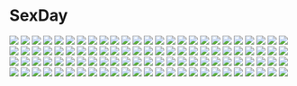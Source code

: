 # SexDay
![](https://konachan.com/jpeg/794c07a56dcd355cba800ad547b8d5b4/Konachan.com%20-%20194542%20bikini%20blush%20braids%20breast_hold%20breasts%20cameltoe%20dengeki_hime%20gray_hair%20headband%20logo%20long_hair%20madosoft%20nipples%20swimsuit%20syroh%20water%20wet.jpg)
![](https://konachan.com/image/94d1d6ce32e129a5d37423886bf3017d/Konachan.com%20-%2096703%20anthropomorphism%20axis_powers_hetalia%20belarus_%28hetalia%29%20rusuko.jpg)
![](https://konachan.com/image/03a084aedf73550a1fcec4eea43416f4/Konachan.com%20-%2028234%20alice_parade%20blush%20breasts%20censored%20fingering%20game_cg%20inemuri_yamane%20nipples%20open_shirt%20pussy%20pussy_juice%20unisonshift.jpg)
![](https://konachan.com/image/1640df309855f99fcc1d2fe28c034e23/Konachan.com%20-%20129971%20tagme%20yurinko.jpg)
![](https://konachan.com/jpeg/a7223bf16e90dfa923c8aaa319fb7aaf/Konachan.com%20-%20149923%20arya_%28artist%29%20mahou_shoujo_madoka_magica%20tomoe_mami.jpg)
![](https://konachan.com/image/92211c66c8f9f0ab0dbae338052457bd/Konachan.com%20-%20154974%20dress%20flowers%20hapymaher%20koku%20naitou_maia%20purple_software%20red%20tail.jpg)
![](https://konachan.com/image/5ba9ff9818f148ca9047ea3b03d16912/Konachan.com%20-%20276699%20fate_grand_order%20fate_%28series%29%20langya_beike%20nero_claudius_%28bride%29%20nero_claudius_%28fate%29.jpg)
![](https://konachan.com/image/c0a659ff225ff4629499f58e9434ba4c/Konachan.com%20-%20174856%20aki_%28akisora_hiyori%29%20blush%20boots%20christmas%20hat%20original%20panties%20santa_costume%20santa_hat%20snow%20stockings%20underwear.jpg)
![](https://konachan.com/image/afc2d42495ce571e105553eed67eae3d/Konachan.com%20-%20137285%20hayakawa_harui%20lass%20michioka_airi%20okushiro_yuki%20shoujo_shiniki_shoujo_tengoku%20sunset%20takagi_sana%20tears%20thighhighs%20tsukamine_miori%20youta.jpg)
![](https://konachan.com/image/d9fbbf6a5d381f76c05cd29eb94ef2a3/Konachan.com%20-%20115508%20animal_ears%20bell%20blue_eyes%20bow%20brown_eyes%20brown_hair%20catboy%20catgirl%20elbow_gloves%20gloves%20grass%20ilolamai%20male%20moon%20night%20red_hair%20tail%20tree.jpg)
![](https://konachan.com/image/fe692ab19732c4873386b3d4af655f80/Konachan.com%20-%20164496%20armin_arlert%20christa_renz%20conny_springer%20eren_jaeger%20hanji_zoe%20irvin_smith%20jean_kirchstein%20kiragera%20levi_ackerman%20mikasa_ackerman%20sasha_browse.jpg)
![](https://konachan.com/image/e38ecdd5daae8448fe2307bed2e31c0e/Konachan.com%20-%20165806%20forest%20grass%20leaves%20nobody%20original%20scenic%20tree%20water%20yuzuki_kaoru.jpg)
![](https://konachan.com/image/37afe079696b423382b7ad93a1b8da18/Konachan.com%20-%20267123%20animal%20bicycle%20bow%20brown_eyes%20brown_hair%20building%20cat%20cha_%28pixiv12794171%29%20dark%20drink%20long_hair%20night%20original%20pantyhose%20school_uniform%20skirt.jpg)
![](https://konachan.com/image/b0baedfe5a86d29ecef3b091f4d90b72/Konachan.com%20-%20186290%20blood%20braids%20gray_hair%20headdress%20izayoi_sakuya%20jpeg_artifacts%20knife%20long_hair%20maid%20rby%20touhou%20weapon%20wristwear.jpg)
![](https://konachan.com/image/6feb1c155a75ddadaafc88f2df7d5465/Konachan.com%20-%20251756%20animal%20arizuka_%2813033303%29%20cape%20forest%20group%20horse%20male%20original%20tree%20water%20watermark.jpg)
![](https://konachan.com/jpeg/13ff3ca8785dda32de7794e615c7dc8c/Konachan.com%20-%2099899%204chan%20animal_ears%20blue_eyes%20brown_hair%20fang%20moot%20pink.jpg)
![](https://konachan.com/jpeg/dcae9210a6308b4d1ba22e7cd1c40af6/Konachan.com%20-%20230865%20black_hair%20blue_eyes%20blush%20breasts%20dark_skin%20gloves%20goggles%20izumi_%28pokemon%29%20long_hair%20nipples%20no_bra%20pokemon%20umashima_shohei.jpg)
![](https://konachan.com/image/616026bab3ff5778ea515a6d0ca90799/Konachan.com%20-%2024313%20green%20nishimata_aoi.jpg)
![](https://konachan.com/image/d63c8b457ff7f6b90a3cdb0f82646717/Konachan.com%20-%20145999%20butterfly%20clamp%20close%20flowers%20ichihara_yuuko%20japanese_clothes%20vector%20xxxholic.jpg)
![](https://konachan.com/jpeg/ffba47981de7d9642fa3dd6e2924c31b/Konachan.com%20-%20259594%20all_male%20fate_grand_order%20fate_%28series%29%20hoodie%20long_hair%20male%20merlin_%28fate_grand_order%29%20petals%20purple_eyes%20ribbons%20staff%20white_hair%20yamyom.jpg)
![](https://konachan.com/image/5111fbf3b988bc7ff4ee2e2dd3d262ff/Konachan.com%20-%2012640%20ikkitousen%20sonsaku_hakufu.jpg)
![](https://konachan.com/jpeg/16d1c5c4baf60ac4c9b34ecacf10df53/Konachan.com%20-%20117763%20original%20tagme.jpg)
![](https://konachan.com/image/777d05391699da1400494261db332cc6/Konachan.com%20-%20174641%20bakemonogatari%20blonde_hair%20elbow_gloves%20gloves%20katana%20long_hair%20miyai_max%20moon%20oshino_shinobu%20ribbons%20stars%20sword%20torii%20tree%20weapon%20yellow_eyes.jpg)
![](https://konachan.com/image/2895ece5ba666312fad115b0630ecae4/Konachan.com%20-%20185223%20anus%20breasts%20clockup%20cum%20dark_skin%20long_hair%20nipples%20pointed_ears%20pussy%20tagme%20thighhighs%20uncensored%20white_hair.jpg)
![](https://konachan.com/jpeg/ab0fe633066454fe4239e5cce0db8f64/Konachan.com%20-%20292109%20bed%20blue_hair%20braids%20building%20city%20dress%20emilia_%28re%3Azero%29%20gou_d%20long_hair%20maid%20pointed_ears%20purple_eyes%20rem_%28re%3Azero%29%20short_hair%20white_hair.jpg)
![](https://konachan.com/image/f6add1db107c0e129e957c588f1244e2/Konachan.com%20-%2018489%20chouun%20koihime_musou.jpg)
![](https://konachan.com/jpeg/e19aac5266ab46f4650ed14c317b2495/Konachan.com%20-%20223252%202girls%20ashisu_%28shisono%29%20blonde_hair%20blue_hair%20flandre_scarlet%20hat%20red_eyes%20remilia_scarlet%20signed%20socks%20touhou%20vampire%20wings.jpg)
![](https://konachan.com/jpeg/007c9b86441139927dccd2810138828d/Konachan.com%20-%20270638%20berrys%20bra%20dress%20game_cg%20morikubo_yuna%20sphere%20suzuhira_hiro%20underwear.jpg)
![](https://konachan.com/jpeg/b52da8b1073017f8912b6f5831379c95/Konachan.com%20-%20294083%20car%20jettoburikku%20nobody%20original%20signed.jpg)
![](https://konachan.com/image/42363c7f769328cab9a7f41d45c35cca/Konachan.com%20-%20192163%20iy_tujiki%20male%20original%20planet%20scenic%20silhouette%20sky%20stars.jpg)
![](https://konachan.com/jpeg/11c4ae8379995fb36ff05558d637ae9a/Konachan.com%20-%20149408%20animal_ears%20black_hair%20catgirl%20chen%20dress%20haruyonoto%20long_hair%20multiple_tails%20red_eyes%20tail%20touhou.jpg)
![](https://konachan.com/image/278043b25d59284a9f0e109391b20f22/Konachan.com%20-%2056199%20long_hair%20lucy_maria_misora%20pink_hair%20school_uniform%20socks%20to_heart%20to_heart_2.jpg)
![](https://konachan.com/jpeg/113d6409aed09a91f86cc35664623855/Konachan.com%20-%20129663%20bow%20cherry_blossoms%20flowers%20hakurei_reimu%20japanese_clothes%20miko%20shrine%20skirt%20sonson_%28eleven%29%20touhou.jpg)
![](https://konachan.com/image/26fbb7ede2378c3a5320d00a71f7ab18/Konachan.com%20-%20287757%20aya_%28star%29%20brown_hair%20clouds%20earth%20kneehighs%20original%20planet%20scenic%20school_uniform%20short_hair%20skirt%20sky%20space%20stars%20umbrella.jpg)
![](https://konachan.com/image/18578aed5acea06b9ec9194703a8e19e/Konachan.com%20-%2042804%20beach%20bikini%20flat_chest%20miura_akane%20morita_matsuri%20morita_yukari%20ooshita_kyuuma%20rocket_girls%20swimsuit.jpg)
![](https://konachan.com/image/41286d5627313b1ff5ce592a60524e12/Konachan.com%20-%20184472%20armor%20blush%20breasts%20cherry_blossoms%20cleavage%20cutey_honey%20flowers%20long_hair%20mingarts%20moon%20night%20petals%20pink_hair%20ponytail%20red_eyes%20ribbons%20signed.jpg)
![](https://konachan.com/jpeg/be922fb70782a7251dfbb93275b28f89/Konachan.com%20-%20299251%20barefoot%20blue_eyes%20bow%20breasts%20chinese_clothes%20chinese_dress%20cleavage%20fate_grand_order%20fate_%28series%29%20long_hair%20purple_hair%20signed%20twintails%20wristwear.jpg)
![](https://konachan.com/jpeg/bbd3f887703e7ec48c14a5ab879213f9/Konachan.com%20-%20304598%20blush%20building%20clouds%20gray_hair%20long_hair%20navel%20original%20purple_eyes%20skirt%20sky%20touhourh%20zettai_ryouiki.jpg)
![](https://konachan.com/image/43f0c6225b29d5d68fe7e1981daba0ad/Konachan.com%20-%2085727%20blonde_hair%20blue_eyes%20blush%20breasts%20censored%20kuroino%20mage%20nipples%20panties%20penis%20sex%20short_hair%20tears%20thighhighs%20torn_clothes%20touhou%20underwear.jpg)
![](https://konachan.com/jpeg/8c6398a0f585458d1a216edc9b937267/Konachan.com%20-%20226739%205_nenme_no_houkago%20bra%20hat%20kantoku%20original%20panties%20scan%20shirt_lift%20skirt_lift%20striped_panties%20sunset%20underwear%20uniform.jpg)
![](https://konachan.com/image/cd07c2c4e8267a9ec6bc2cb17a8a74e6/Konachan.com%20-%207838%20akamatsu_ken%20maruyama_silvia%20onigawara_mao%20rikujou_bouei-tai_mao-chan%20tsukishima_misora.jpg)
![](https://konachan.com/jpeg/c0f139d3febb5e28928c67ca0f9e5167/Konachan.com%20-%20149821%20blue_eyes%20blue_hair%20darwinwu%20dress%20feathers%20hatsune_miku%20tears%20twintails%20vocaloid%20wings.jpg)
![](https://konachan.com/image/25aeb41aba5601e977205461a49c8622/Konachan.com%20-%20212037%20aliasing%20anthropomorphism%20bell%20blue_eyes%20bow%20christmas%20gray_hair%20hat%20long_hair%20naitou_ryu%20santa_costume%20santa_hat%20snow%20twintails%20watermark.jpg)
![](https://konachan.com/jpeg/984414bb205fd7865d109dbf15dd2ed9/Konachan.com%20-%20246536%20anus%20blood%20bra%20breasts%20butterfly%20fate_%28series%29%20fate_stay_night%20flowers%20long_hair%20matou_sakura%20mikazuki_akira%20petals%20purple_hair%20spread_legs%20underwear.jpg)
![](https://konachan.com/jpeg/6f7cf7f885f993dfaadca8086166bff0/Konachan.com%20-%20119170%20ball%20beach%20bikini%20game_cg%20ino%20navel%20sister_scheme_2%20swimsuit%20yanagawa_amane%20yanagawa_misaki.jpg)
![](https://konachan.com/jpeg/f23ae9b0222f2e867dfef25c319fcec1/Konachan.com%20-%20174129%20aliasing%20building%20dress%20forest%20grass%20haru-chan_%28ryosios%29%20long_hair%20original%20purple_hair%20ryosios%20scenic%20shade%20sky%20tree%20water%20weapon.jpg)
![](https://konachan.com/image/ccb8fda24d8ff427c6858b69511b01c6/Konachan.com%20-%20303668%20bikini%20blush%20breasts%20chain%20choker%20gloves%20gray_hair%20idolmaster%20long_hair%20navel%20oni-noboru%20petals%20red_eyes%20ribbons%20shackles%20swimsuit%20twintails.jpg)
![](https://konachan.com/image/0f0ae2d4defbc28cff73494ff0b2da8b/Konachan.com%20-%20209510%20black_hair%20blood%20cglas%20mikasa_ackerman%20scarf%20shingeki_no_kyojin%20short_hair%20signed%20sword%20uniform%20weapon.jpg)
![](https://konachan.com/jpeg/3b22f713fb4561b278b5ba1d8a7273fe/Konachan.com%20-%20221968%20animal%20animal_ears%20annin_doufu%20blush%20bow%20brown_hair%20building%20cat%20catgirl%20dress%20flowers%20gloves%20green_eyes%20idolmaster%20maekawa_miku%20male%20short_hair%20tail.jpg)
![](https://konachan.com/image/3ceef67272f221e86d64d1d14770f085/Konachan.com%20-%2078888%20angel_beats%21%20cameltoe%20panties%20tachibana_kanade%20underwear.jpg)
![](https://konachan.com/image/0e61291d1ecfef95e7d942a8a51da32b/Konachan.com%20-%2072392%20akane_taiyou%20amamiya_yuuhi%20asahina_samidare%20group%20hakudou_yayoi%20hoshikawa_subaru%20kusakabe_tarou%20shimake_hyou%20sorano_hanako%20takekawa_shin.jpg)
![](https://konachan.com/image/7bdc5e48d400a64c0817568db621033d/Konachan.com%20-%2063701%20censored%20favorite%20game_cg%20hoshizora_no_memoria%20nude%20sex%20tagme.jpg)
![](https://konachan.com/jpeg/4b6d7a486456ed47e53f6d3691faf341/Konachan.com%20-%2082019%20alongriver%20clouds%20dress%20hat%20moon%20petals%20remilia_scarlet%20touhou%20vampire%20wings.jpg)
![](https://konachan.com/image/a66480a5cd9b80c54ff0895587f7a63a/Konachan.com%20-%20257221%202girls%20blonde_hair%20blue_eyes%20boots%20bow%20braids%20brown_hair%20chibi%20christmas%20dress%20green_eyes%20horns%20long_hair%20original%20pantyhose%20watermark%20wenz%20white.jpg)
![](https://konachan.com/jpeg/6ecff1fc2cdb85e414fd126b3e5dd500/Konachan.com%20-%20282773%202girls%20fjsmu%20flowers%20kazami_yuuka%20medicine_melancholy%20scenic%20sunflower%20touhou%20umbrella.jpg)
![](https://konachan.com/jpeg/e61a6baeda47cbce3dafe7423f515af8/Konachan.com%20-%20257740%20animal%20boat%20brown_eyes%20brown_hair%20dog%20fan%20japanese_clothes%20mask%20original%20pine_%28yellowpine112%29%20short_hair%20signed%20wink.jpg)
![](https://konachan.com/image/c44066ebfb2ff39f867f16a8248ea3c7/Konachan.com%20-%2077858%20blood%20breasts%20cleavage%20megurine_luka%20vocaloid.jpg)
![](https://konachan.com/image/88d221c0abfe59b5803467a366349511/Konachan.com%20-%20190697%20dragon%20forest%20grass%20kakotomirai_%28harvester%29%20leaves%20original%20tree%20wings.jpg)
![](https://konachan.com/image/00a0cd56af129772d2b0f1f1bd69e08b/Konachan.com%20-%2089810%20alice_margatroid%20aqua_eyes%20ass%20blonde_hair%20doll%20green_eyes%20hirokoza%20panties%20purple_eyes%20shanghai_doll%20striped_panties%20thighhighs%20touhou%20underwear.jpg)
![](https://konachan.com/jpeg/076ee41e6f9d19b4cf9c59c71732c31c/Konachan.com%20-%20172213%20bass%20black_hair%20blue_eyes%20bow%20brown_eyes%20brown_hair%20glasses%20gloves%20guitar%20instrument%20long_hair%20microphone%20shindou_ai%20skirt%20swordsouls%20thighhighs.jpg)
![](https://konachan.com/jpeg/28817f50867332237c90720c4d538c14/Konachan.com%20-%2065127%20aqua_eyes%20brown_hair%20glasses%20long_hair%20panties%20sakura_tale%20school_uniform%20sikorsky%20thighhighs%20underwear%20wakaba_rinko.jpg)
![](https://konachan.com/image/1aa7e3cfe7064a8698eb402f019600e6/Konachan.com%20-%20203545%20anthropomorphism%20blonde_hair%20boots%20glasses%20gloves%20hat%20hornet%20magician_%28artist%29%20navel%20sunglasses%20zhanjian_shaonu.jpg)
![](https://konachan.com/image/b0999bf0be3f8c3feb0501261a99caca/Konachan.com%20-%20267969%20anthropomorphism%20bikini%20breasts%20brown_hair%20cameltoe%20flowers%20girls_frontline%20grass%20headband%20long_hair%20ribbons%20swimsuit%20thighhighs%20wsman%20yellow_eyes.jpg)
![](https://konachan.com/jpeg/e6948453b4359f5a18a5635702c8d415/Konachan.com%20-%20280292%20hiro9779%20love_live%21_school_idol_project%20sonoda_umi.jpg)
![](https://konachan.com/image/7024fd300f3bf2536e46eb0a86f9077d/Konachan.com%20-%20200790%202girls%20animal_ears%20jpeg_artifacts%20komeiji_koishi%20komeiji_satori%20tail%20touhou.jpg)
![](https://konachan.com/image/f25a71bdd54bd8b1fe27d66767ac9295/Konachan.com%20-%2025689%20gun%20higurashi_no_naku_koro_ni%20sonozaki_mion%20weapon.jpeg)
![](https://konachan.com/jpeg/5b3e5fe6c2872f651a591e037b859638/Konachan.com%20-%20103279%20cougar%20male%20maria_holic%20shidou_mariya%20shinouji_matsurika%20trap.jpg)
![](https://konachan.com/image/03c593bef0e4ddd9f2bf4f32f1fefeb2/Konachan.com%20-%2044922%20golden_darkness%20panties%20panty_pull%20to_love_ru%20underwear.jpg)
![](https://konachan.com/image/68f813d030c4e831def024e3e54005bb/Konachan.com%20-%20159886%20ayakashi_%28monkeypanch%29%20original%20sword%20torn_clothes%20weapon.jpg)
![](https://konachan.com/jpeg/fbd87ad4d3549570dc9db6d647e33bc0/Konachan.com%20-%2036735%20hontani_kanae%20long_hair%20purple_eyes%20school_uniform%20tagme%20twintails.jpg)
![](https://konachan.com/jpeg/db6bb983368bd097a7462f2fef17b88b/Konachan.com%20-%20208009%20anus%20aqua_eyes%20ass%20blonde_hair%20breasts%20dress%20game_cg%20long_hair%20mikeou%20nipples%20no_bra%20nopan%20pussy%20pussy_juice%20ruria_von_dina%20twintails%20uncensored.jpg)
![](https://konachan.com/image/d2970fd4c9da466e5677e147b49b9fad/Konachan.com%20-%20108982%20bra%20breasts%20cecilia_alcott%20cleavage%20eyepatch%20fang%20fang_linyin%20glasses%20infinite_stratos%20laura_bodewig%20school_swimsuit%20swimsuit%20twintails%20underwear.jpg)
![](https://konachan.com/image/bf6023a9e20a2424c47197ebb05819d6/Konachan.com%20-%2091829%20apron%20bandaid%20boots%20breasts%20cleavage%20crown%20flowers%20food%20glasses%20gloves%20hat%20kimono%20knife%20mcm%20nurse%20pizza%20ponytail%20skirt%20socks%20tie%20uniform%20wink.jpg)
![](https://konachan.com/jpeg/4ddb401f4c808130f8344e7535b6276b/Konachan.com%20-%20256505%20annin_doufu%20bell%20boots%20bow%20choker%20christmas%20gloves%20hat%20idolmaster%20long_hair%20microphone%20reindeer%20santa_costume%20santa_hat%20skirt%20white_hair%20yellow_eyes.jpg)
![](https://konachan.com/jpeg/6b08563399f02f99ec6075c241f28d09/Konachan.com%20-%20277022%20bell%20black_hair%20elbow_gloves%20forest%20gloves%20japanese_clothes%20long_hair%20miko%20orange_eyes%20staff%20tree%20twintails%20wixoss%20yukime_%28wixoss%29.jpg)
![](https://konachan.com/jpeg/5a14516ca02c9973cbe127e8f798b881/Konachan.com%20-%20157077%20ball%20beach%20blue_hair%20breasts%20chibi%20fang%20flat_chest%20hat%20headphones%20ikamusume%20pink_hair%20pussy%20pussy_juice%20swimsuit%20takoluka%20vocaloid%20water%20wet%20wink.jpg)
![](https://konachan.com/jpeg/963a29cc9dfe19504c6d98272ccaea5e/Konachan.com%20-%20277083%202girls%20blonde_hair%20blue_eyes%20blush%20breasts%20game_cg%20green_eyes%20hatachi%20himemishi_ruka%20long_hair%20nipples%20nude%20sarume_shinonome%20short_hair%20wet.jpg)
![](https://konachan.com/image/322c504d6524d5f840c5bf1f569df664/Konachan.com%20-%2010599%20jpeg_artifacts%20loli%20school_swimsuit%20swimsuit%20tagme%20underwater%20water.jpg)
![](https://konachan.com/jpeg/49f6fcf11e5dd17c4725f068414d2d13/Konachan.com%20-%20101236%20blonde_hair%20clouds%20hat%20kaguyuu%20moriya_suwako%20purple_eyes%20skirt%20sky%20sunset%20thighhighs%20touhou.jpg)
![](https://konachan.com/image/4f1949ae7a5dbdd0eddfc33157fd27a6/Konachan.com%20-%2089113%20close%20kousaka_kirino%20moekyon%20ore_no_imouto_ga_konna_ni_kawaii_wake_ga_nai.jpg)
![](https://konachan.com/image/3bd29d85ae6d26b8f72badd94a0916f6/Konachan.com%20-%20134216%20black_hair%20long_hair%20rain%20red_eyes%20sankarea%20sanka_rea%20tagme%20umbrella%20water.jpg)
![](https://konachan.com/jpeg/54b6cce2b399b34877c02eec5e517e97/Konachan.com%20-%20306440%20azur_lane%20black_hair%20breasts%20cleavage%20dress%20gloves%20horns%20long_hair%20mecha%20mechagirl%20mentai_mayo%20reflection%20thighhighs%20yellow_eyes%20zettai_ryouiki.jpg)
![](https://konachan.com/image/c45e278b7b44f5b574ced6b274ecd9ce/Konachan.com%20-%20127292%20animal_ears%20blue_eyes%20mecha%20original%20pump_%28artist%29%20weapon%20white_hair.jpg)
![](https://konachan.com/image/16487274ef706c8f8a7c894fba3b85ab/Konachan.com%20-%20134832%20blood%20city%20gun%20original%20shackles%20tatsuwo%20umbrella%20weapon.jpg)
![](https://konachan.com/image/50e75194271fbaa80d3a4cbb845840fc/Konachan.com%20-%2083552%20argento%20flowers%20miki_%28vocaloid%29%20vocaloid.jpg)
![](https://konachan.com/image/eec3ed54af34131774fe23d37529e79e/Konachan.com%20-%20107020%20claymore%20flora_%28claymore%29%20sword%20third-party_edit%20weapon.jpg)
![](https://konachan.com/image/d661371ed52be29c3bea3f521c5c9113/Konachan.com%20-%20295145%20breast_hold%20breasts%20censored%20close%20cum%20daiba_kanon%20god_eater%20lolicept%20nude%20paizuri%20penis%20pink_hair%20short_hair%20wristwear.jpg)
![](https://konachan.com/jpeg/234a0c424e950ed420e29124211ab93e/Konachan.com%20-%2036480%20maid%20tagme.jpg)
![](https://konachan.com/image/db0aeb0fe2f7c85faa6fbff65136db7e/Konachan.com%20-%2027997%20kusaka_souji%20original%20water%20wet.jpg)
![](https://konachan.com/jpeg/31c219f4251f202107efc3c14c6da59b/Konachan.com%20-%20236533%20anus%20ass%20bed%20blush%20braids%20breasts%20brown_hair%20censored%20dildo%20fingering%20green_eyes%20long_hair%20nipples%20no_bra%20original%20panties%20pussy%20underwear%20vibrator.jpg)
![](https://konachan.com/jpeg/31259c7ea67cb848ae8fc1c7aedd8f1c/Konachan.com%20-%20292558%20aqua_eyes%20ass%20bed%20blonde_hair%20blush%20breasts%20cleavage%20long_hair%20no_bra%20original%20panties%20shirt%20underwear%20yaman.jpg)
![](https://konachan.com/image/31b56eb0759b647cd28b2cc8fab67d38/Konachan.com%20-%20278494%20anthropomorphism%20breasts%20brown_hair%20censored%20cleavage%20dark_skin%20fellatio%20long_hair%20paizuri%20penis%20swimsuit%20tan_lines%20wa_%28genryusui%29%20yellow_eyes.jpg)
![](https://konachan.com/image/030be2598edd05c44891959ebebd9c18/Konachan.com%20-%2070836%20glasses%20hatsune_miku%20takekono%20vocaloid.jpg)
![](https://konachan.com/jpeg/b3d50fc54069aaa432af2d1fbdf7fc7d/Konachan.com%20-%20167341%20aina_ashwin%20beach%20bikini%20blue_eyes%20blush%20breasts%20cleavage%20clochette%20long_hair%20navel%20ribbons%20shintaro%20swimsuit%20twintails%20water%20white_hair.jpg)
![](https://konachan.com/jpeg/817bbbd97dd57426854481942cd57df4/Konachan.com%20-%20213240%20animal_ears%20brown_eyes%20brown_hair%20building%20car%20dark%20dreadtie%20foxgirl%20original%20scenic%20short_hair%20signed%20sunset%20tail%20tree.jpg)
![](https://konachan.com/image/3fd4a28a30f3137c4b6cde88c087e45f/Konachan.com%20-%2020003%20anthropomorphism%20os-tan%20vista%20windows.jpg)
![](https://konachan.com/image/74dd18430070c2aa456dcb7f07f351f0/Konachan.com%20-%20114736%20atelier_rorona%20hom%20kishida_mel%20pointed_ears.jpg)
![](https://konachan.com/image/3d03de5e8612dd6a2b22bac9a838fd77/Konachan.com%20-%2032712%20calcifer%20howl%20howl%27s_moving_castle%20kousaka_yuu%20male%20markl%20sophie_hatter.jpg)
![](https://konachan.com/jpeg/569048cae773f8c9b670327fa887b91e/Konachan.com%20-%20236998%20jinouga%20mamuru%20monster_hunter.jpg)
![](https://konachan.com/jpeg/73db1e1413810073707fae39235d519a/Konachan.com%20-%2097417%20blue_hair%20blush%20green_eyes%20madobe_nanami%20microsoft%20nopan%20os-tan%20tears%20windows.jpg)
